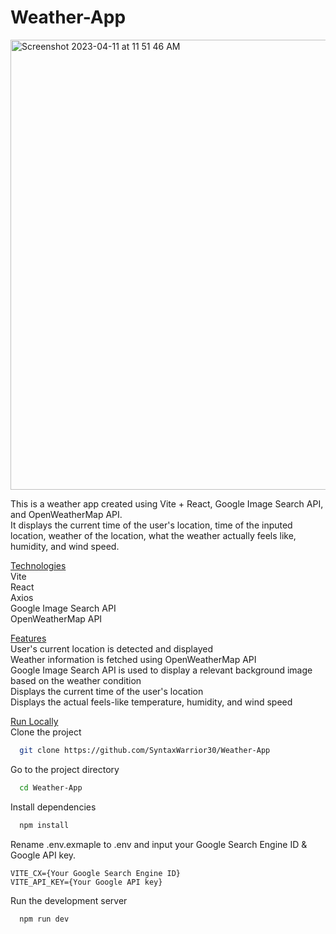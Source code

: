# Weather-App

<img width="720" alt="Screenshot 2023-04-11 at 11 51 46 AM" src="https://user-images.githubusercontent.com/49298134/231234294-4f0fdb5f-d927-4a64-8f92-411d78502068.png">

This is a weather app created using Vite + React, Google Image Search API, and OpenWeatherMap API. </br>
It displays the current time of the user's location, time of the inputed location, weather of the location, what the weather actually feels like, humidity, and wind speed. </br>

<ins>Technologies</ins> </br>
Vite </br>
React </br>
Axios </br>
Google Image Search API </br>
OpenWeatherMap API </br>

<ins>Features</ins> </br>
User's current location is detected and displayed </br>
Weather information is fetched using OpenWeatherMap API </br>
Google Image Search API is used to display a relevant background image based on the weather condition </br>
Displays the current time of the user's location </br>
Displays the actual feels-like temperature, humidity, and wind speed </br>

<ins>Run Locally</ins> </br>
Clone the project
```bash
  git clone https://github.com/SyntaxWarrior30/Weather-App
```
Go to the project directory
```bash
  cd Weather-App
```
Install dependencies
```bash
  npm install
```
Rename .env.exmaple to .env and input your Google Search Engine ID & Google API key. </br>
```
VITE_CX={Your Google Search Engine ID}
VITE_API_KEY={Your Google API key}
```
Run the development server
```bash
  npm run dev
```

